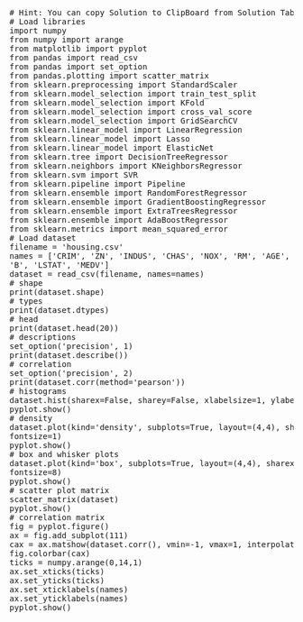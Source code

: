<pre class="file" data-target="clipboard">
# Hint: You can copy Solution to ClipBoard from Solution Tab
# Load libraries
import numpy
from numpy import arange
from matplotlib import pyplot
from pandas import read_csv
from pandas import set_option
from pandas.plotting import scatter_matrix
from sklearn.preprocessing import StandardScaler
from sklearn.model_selection import train_test_split
from sklearn.model_selection import KFold
from sklearn.model_selection import cross_val_score
from sklearn.model_selection import GridSearchCV
from sklearn.linear_model import LinearRegression
from sklearn.linear_model import Lasso
from sklearn.linear_model import ElasticNet
from sklearn.tree import DecisionTreeRegressor
from sklearn.neighbors import KNeighborsRegressor
from sklearn.svm import SVR
from sklearn.pipeline import Pipeline
from sklearn.ensemble import RandomForestRegressor
from sklearn.ensemble import GradientBoostingRegressor
from sklearn.ensemble import ExtraTreesRegressor
from sklearn.ensemble import AdaBoostRegressor
from sklearn.metrics import mean_squared_error
# Load dataset
filename = 'housing.csv'
names = ['CRIM', 'ZN', 'INDUS', 'CHAS', 'NOX', 'RM', 'AGE', 'DIS', 'RAD', 'TAX', 'PTRATIO',
'B', 'LSTAT', 'MEDV']
dataset = read_csv(filename, names=names)
# shape
print(dataset.shape)
# types
print(dataset.dtypes)
# head
print(dataset.head(20))
# descriptions
set_option('precision', 1)
print(dataset.describe())
# correlation
set_option('precision', 2)
print(dataset.corr(method='pearson'))
# histograms
dataset.hist(sharex=False, sharey=False, xlabelsize=1, ylabelsize=1)
pyplot.show()
# density
dataset.plot(kind='density', subplots=True, layout=(4,4), sharex=False, legend=False,
fontsize=1)
pyplot.show()
# box and whisker plots
dataset.plot(kind='box', subplots=True, layout=(4,4), sharex=False, sharey=False,
fontsize=8)
pyplot.show()
# scatter plot matrix
scatter_matrix(dataset)
pyplot.show()
# correlation matrix
fig = pyplot.figure()
ax = fig.add_subplot(111)
cax = ax.matshow(dataset.corr(), vmin=-1, vmax=1, interpolation='none')
fig.colorbar(cax)
ticks = numpy.arange(0,14,1)
ax.set_xticks(ticks)
ax.set_yticks(ticks)
ax.set_xticklabels(names)
ax.set_yticklabels(names)
pyplot.show()

</pre>
